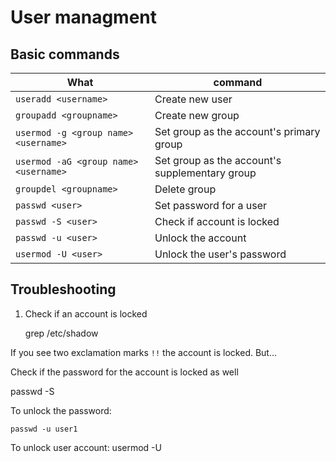 # User managment
## Basic commands

|  What | command  |
|---|---|
|  `useradd <username>` | Create new user  |
|  `groupadd <groupname>` | Create new group  |
|  `usermod -g <group name> <username>` | Set  group as the account's primary group  |
|  `usermod -aG <group name> <username>`  | Set  group as the account's supplementary group |
|  `groupdel <groupname>` | Delete group  |
|  `passwd <user>`  | Set password for a user  |
|  `passwd -S <user>` | Check if account is locked  |
|  `passwd -u <user>` |  Unlock the account |
|  `usermod -U <user>`  |  Unlock the user's password |

## Troubleshooting
1. Check if an account is locked

    grep <user> /etc/shadow 

If you see two exclamation marks `!!` the account is locked. But...

Check if the password for the account is locked as well

passwd -S <username>

To unlock the password:

    passwd -u user1

To unlock user account:
    usermod -U <username>